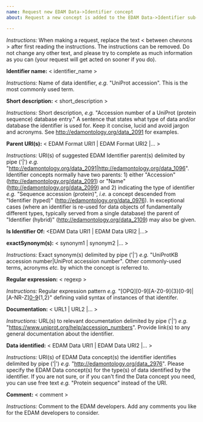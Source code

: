 ```yaml
---
name: Request new EDAM Data->Identifier concept
about: Request a new concept is added to the EDAM Data->Identifier sub-ontology.

---
```


*Instructions:* When making a request, replace the text < between chevrons > after first reading the instructions.  The instructions can be removed. Do not change any other text, and please try to complete as much information as you can (your request will get acted on sooner if you do).



**Identifier name:**  < identifier_name >

*Instructions:*  Name of data identifier, *e.g.* "UniProt accession".  This is the most commonly used term.



**Short description:** < short_description >

*Instructions:* Short description, *e.g.* "Accession number of a UniProt (protein sequence) database entry."  A sentence that states what type of data and/or database the identifier is used for. Keep it concise, lucid and avoid jargon and acronyms. See http://edamontology.org/data_2091 for examples.



**Parent URI(s):** < EDAM Format URI1 | EDAM Format URI2 |... >

*Instructions:* URI(s) of suggested EDAM Identifier parent(s) delimited by pipe ('|') *e.g.* "http://edamontology.org/data_2091|http://edamontology.org/data_1096". Identifier concepts normally have two parents: 1) either "Accession" (http://edamontology.org/data_2091) or "Name" (http://edamontology.org/data_2099) and 2) indicating the type of identifier *e.g.* "Sequence accession (protein)", *i.e.* a concept descended from "Identifier (typed)" (http://edamontology.org/data_0976).  In exceptional cases (where an identifier is re-used for data objects of fundamentally different types, typically served from a single database) the parent of "Identifier (hybrid)" (http://edamontology.org/data_2109) may also be given.



**Is Identifier Of:** <EDAM Data URI1 | EDAM Data URI2 |...>



**exactSynonym(s):** < synonym1 | synonym2 |... >

*Instructions:* Exact synonym(s) delimited by pipe ('|') *e.g.* "UniProtKB accession number|UniProt accession number". Other commonly-used terms, acronyms *etc.* by which the concept is referred to.


**Regular expression:** < regexp >

*Instructions:* Regular expression pattern *e.g.* "[OPQ][0-9][A-Z0-9]{3}[0-9]|[A-NR-Z][0-9]([A-Z][A-Z0-9]{2}[0-9]){1,2}" defining valid syntax of instances of that identifer.



**Documentation:** < URL1 | URL2 |... >

*Instructions:* URL(s) to relevant documentation delimited by pipe ('|') *e.g.* "https://www.uniprot.org/help/accession_numbers". Provide link(s) to any general documentation about the identifier.



**Data identified:** < EDAM Data URI1 | EDAM Data URI2 |... >

*Instructions:* URI(s) of EDAM Data concept(s) the identifier identifies delimited by pipe ('|') *e.g.* "http://edamontology.org/data_2976". Please specify the EDAM Data concept(s) for the type(s) of data identified by the identifier.  If you are not sure, or if you can't find the Data concept you need, you can use free text *e.g.* "Protein sequence" instead of the URI.



**Comment:** < comment >

*Instructions:* Comment to the EDAM developers. Add any comments you like for the EDAM developers to consider.

